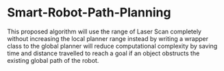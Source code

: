 # Smart-Robot-Path-Planning

This proposed algorithm will use the range of Laser Scan completely without increasing  the local planner range instead by writing a wrapper class to the global planner will reduce computational complexity by saving time and distance travelled to reach a goal if an object obstructs the existing global path of  the robot.
